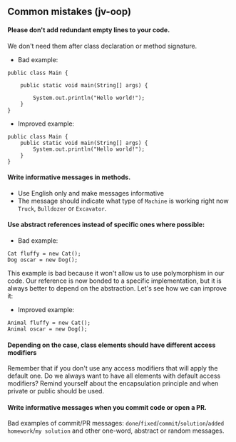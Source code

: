 ## Common mistakes (jv-oop)

#### Please don't add redundant empty lines to your code.
We don't need them after class declaration or method signature.
* Bad example:
```
public class Main {

    public static void main(String[] args) {
    
        System.out.println("Hello world!");
    }
}
```
* Improved example:
```
public class Main {
    public static void main(String[] args) {
        System.out.println("Hello world!");
    }
}
```

#### Write informative messages in methods.
- Use English only and make messages informative
- The message should indicate what type of `Machine` is working right now `Truck`, `Bulldozer` or `Excavator`.

#### Use abstract references instead of specific ones where possible: 
* Bad example:
```
Cat fluffy = new Cat();
Dog oscar = new Dog();
```
This example is bad because it won't allow us to use polymorphism in our code.
Our reference is now bonded to a specific implementation, but it is always better to depend on the abstraction.
Let's see how we can improve it:
* Improved example:
```
Animal fluffy = new Cat();
Animal oscar = new Dog();
```  

#### Depending on the case, class elements should have different access modifiers
Remember that if you don't use any access modifiers that will apply the default one. Do we always want
to have all elements with default access modifiers? Remind yourself about the encapsulation principle and 
when private or public should be used.

#### Write informative messages when you commit code or open a PR.         
Bad examples of commit/PR messages: `done`/`fixed`/`commit`/`solution`/`added homework`/`my solution` and other one-word, abstract or random messages. 
